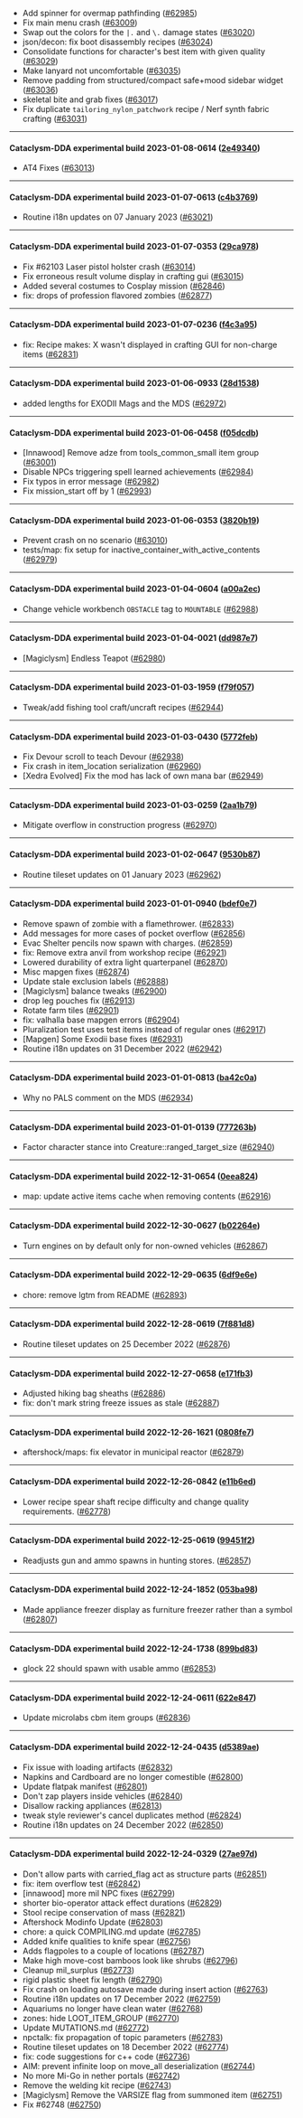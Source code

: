 * Add spinner for overmap pathfinding ([#62985](https://github.com/CleverRaven/Cataclysm-DDA/pull/62985))
* Fix main menu crash ([#63009](https://github.com/CleverRaven/Cataclysm-DDA/pull/63009))
* Swap out the colors for the `|.` and `\.` damage states ([#63020](https://github.com/CleverRaven/Cataclysm-DDA/pull/63020))
* json/decon: fix boot disassembly recipes ([#63024](https://github.com/CleverRaven/Cataclysm-DDA/pull/63024))
* Consolidate functions for character's best item with given quality ([#63029](https://github.com/CleverRaven/Cataclysm-DDA/pull/63029))
* Make lanyard not uncomfortable ([#63035](https://github.com/CleverRaven/Cataclysm-DDA/pull/63035))
* Remove padding from structured/compact safe+mood sidebar widget ([#63036](https://github.com/CleverRaven/Cataclysm-DDA/pull/63036))
* skeletal bite and grab fixes ([#63017](https://github.com/CleverRaven/Cataclysm-DDA/pull/63017))
* Fix duplicate `tailoring_nylon_patchwork` recipe / Nerf synth fabric crafting ([#63031](https://github.com/CleverRaven/Cataclysm-DDA/pull/63031))

---

#### Cataclysm-DDA experimental build 2023-01-08-0614 ([2e49340](https://github.com/CleverRaven/Cataclysm-DDA/releases/tag/cdda-experimental-2023-01-08-0614))

* AT4 Fixes ([#63013](https://github.com/CleverRaven/Cataclysm-DDA/pull/63013))

---

#### Cataclysm-DDA experimental build 2023-01-07-0613 ([c4b3769](https://github.com/CleverRaven/Cataclysm-DDA/releases/tag/cdda-experimental-2023-01-07-0613))

* Routine i18n updates on 07 January 2023 ([#63021](https://github.com/CleverRaven/Cataclysm-DDA/pull/63021))

---

#### Cataclysm-DDA experimental build 2023-01-07-0353 ([29ca978](https://github.com/CleverRaven/Cataclysm-DDA/releases/tag/cdda-experimental-2023-01-07-0353))

* Fix #62103 Laser pistol holster crash ([#63014](https://github.com/CleverRaven/Cataclysm-DDA/pull/63014))
* Fix erroneous result volume display in crafting gui ([#63015](https://github.com/CleverRaven/Cataclysm-DDA/pull/63015))
* Added several costumes to Cosplay mission ([#62846](https://github.com/CleverRaven/Cataclysm-DDA/pull/62846))
* fix: drops of profession flavored zombies ([#62877](https://github.com/CleverRaven/Cataclysm-DDA/pull/62877))

---

#### Cataclysm-DDA experimental build 2023-01-07-0236 ([f4c3a95](https://github.com/CleverRaven/Cataclysm-DDA/releases/tag/cdda-experimental-2023-01-07-0236))

* fix: Recipe makes: X wasn't displayed in crafting GUI for non-charge items ([#62831](https://github.com/CleverRaven/Cataclysm-DDA/pull/62831))

---

#### Cataclysm-DDA experimental build 2023-01-06-0933 ([28d1538](https://github.com/CleverRaven/Cataclysm-DDA/releases/tag/cdda-experimental-2023-01-06-0933))

* added lengths for EXODII Mags and the MDS ([#62972](https://github.com/CleverRaven/Cataclysm-DDA/pull/62972))

---

#### Cataclysm-DDA experimental build 2023-01-06-0458 ([f05dcdb](https://github.com/CleverRaven/Cataclysm-DDA/releases/tag/cdda-experimental-2023-01-06-0458))

* [Innawood] Remove adze from tools_common_small item group ([#63001](https://github.com/CleverRaven/Cataclysm-DDA/pull/63001))
* Disable NPCs triggering spell learned achievements ([#62984](https://github.com/CleverRaven/Cataclysm-DDA/pull/62984))
* Fix typos in error message ([#62982](https://github.com/CleverRaven/Cataclysm-DDA/pull/62982))
* Fix mission_start off by 1 ([#62993](https://github.com/CleverRaven/Cataclysm-DDA/pull/62993))

---

#### Cataclysm-DDA experimental build 2023-01-06-0353 ([3820b19](https://github.com/CleverRaven/Cataclysm-DDA/releases/tag/cdda-experimental-2023-01-06-0353))

* Prevent crash on no scenario ([#63010](https://github.com/CleverRaven/Cataclysm-DDA/pull/63010))
* tests/map: fix setup for inactive_container_with_active_contents ([#62979](https://github.com/CleverRaven/Cataclysm-DDA/pull/62979))

---

#### Cataclysm-DDA experimental build 2023-01-04-0604 ([a00a2ec](https://github.com/CleverRaven/Cataclysm-DDA/releases/tag/cdda-experimental-2023-01-04-0604))

* Change vehicle workbench `OBSTACLE` tag to `MOUNTABLE` ([#62988](https://github.com/CleverRaven/Cataclysm-DDA/pull/62988))

---

#### Cataclysm-DDA experimental build 2023-01-04-0021 ([dd987e7](https://github.com/CleverRaven/Cataclysm-DDA/releases/tag/cdda-experimental-2023-01-04-0021))

* [Magiclysm] Endless Teapot ([#62980](https://github.com/CleverRaven/Cataclysm-DDA/pull/62980))

---

#### Cataclysm-DDA experimental build 2023-01-03-1959 ([f79f057](https://github.com/CleverRaven/Cataclysm-DDA/releases/tag/cdda-experimental-2023-01-03-1959))

* Tweak/add fishing tool craft/uncraft recipes ([#62944](https://github.com/CleverRaven/Cataclysm-DDA/pull/62944))

---

#### Cataclysm-DDA experimental build 2023-01-03-0430 ([5772feb](https://github.com/CleverRaven/Cataclysm-DDA/releases/tag/cdda-experimental-2023-01-03-0430))

* Fix Devour scroll to teach Devour ([#62938](https://github.com/CleverRaven/Cataclysm-DDA/pull/62938))
* Fix crash in item_location serialization ([#62960](https://github.com/CleverRaven/Cataclysm-DDA/pull/62960))
* [Xedra Evolved] Fix the mod has lack of own mana bar ([#62949](https://github.com/CleverRaven/Cataclysm-DDA/pull/62949))

---

#### Cataclysm-DDA experimental build 2023-01-03-0259 ([2aa1b79](https://github.com/CleverRaven/Cataclysm-DDA/releases/tag/cdda-experimental-2023-01-03-0259))

* Mitigate overflow in construction progress ([#62970](https://github.com/CleverRaven/Cataclysm-DDA/pull/62970))

---

#### Cataclysm-DDA experimental build 2023-01-02-0647 ([9530b87](https://github.com/CleverRaven/Cataclysm-DDA/releases/tag/cdda-experimental-2023-01-02-0647))

* Routine tileset updates on 01 January 2023 ([#62962](https://github.com/CleverRaven/Cataclysm-DDA/pull/62962))

---

#### Cataclysm-DDA experimental build 2023-01-01-0940 ([bdef0e7](https://github.com/CleverRaven/Cataclysm-DDA/releases/tag/cdda-experimental-2023-01-01-0940))

* Remove spawn of zombie with a flamethrower. ([#62833](https://github.com/CleverRaven/Cataclysm-DDA/pull/62833))
* Add messages for more cases of pocket overflow ([#62856](https://github.com/CleverRaven/Cataclysm-DDA/pull/62856))
* Evac Shelter pencils now spawn with charges. ([#62859](https://github.com/CleverRaven/Cataclysm-DDA/pull/62859))
* fix: Remove extra anvil from workshop recipe ([#62921](https://github.com/CleverRaven/Cataclysm-DDA/pull/62921))
* Lowered durability of extra light quarterpanel ([#62870](https://github.com/CleverRaven/Cataclysm-DDA/pull/62870))
* Misc mapgen fixes ([#62874](https://github.com/CleverRaven/Cataclysm-DDA/pull/62874))
* Update stale exclusion labels ([#62888](https://github.com/CleverRaven/Cataclysm-DDA/pull/62888))
* [Magiclysm] balance tweaks ([#62900](https://github.com/CleverRaven/Cataclysm-DDA/pull/62900))
* drop leg pouches fix ([#62913](https://github.com/CleverRaven/Cataclysm-DDA/pull/62913))
* Rotate farm tiles ([#62901](https://github.com/CleverRaven/Cataclysm-DDA/pull/62901))
* fix: valhalla base mapgen errors ([#62904](https://github.com/CleverRaven/Cataclysm-DDA/pull/62904))
* Pluralization test uses test items instead of regular ones ([#62917](https://github.com/CleverRaven/Cataclysm-DDA/pull/62917))
* [Mapgen] Some Exodii base fixes ([#62931](https://github.com/CleverRaven/Cataclysm-DDA/pull/62931))
* Routine i18n updates on 31 December 2022 ([#62942](https://github.com/CleverRaven/Cataclysm-DDA/pull/62942))

---

#### Cataclysm-DDA experimental build 2023-01-01-0813 ([ba42c0a](https://github.com/CleverRaven/Cataclysm-DDA/releases/tag/cdda-experimental-2023-01-01-0813))

* Why no PALS comment on the MDS ([#62934](https://github.com/CleverRaven/Cataclysm-DDA/pull/62934))

---

#### Cataclysm-DDA experimental build 2023-01-01-0139 ([777263b](https://github.com/CleverRaven/Cataclysm-DDA/releases/tag/cdda-experimental-2023-01-01-0139))

* Factor character stance into Creature::ranged_target_size ([#62940](https://github.com/CleverRaven/Cataclysm-DDA/pull/62940))

---

#### Cataclysm-DDA experimental build 2022-12-31-0654 ([0eea824](https://github.com/CleverRaven/Cataclysm-DDA/releases/tag/cdda-experimental-2022-12-31-0654))

* map:  update active items cache when removing contents ([#62916](https://github.com/CleverRaven/Cataclysm-DDA/pull/62916))

---

#### Cataclysm-DDA experimental build 2022-12-30-0627 ([b02264e](https://github.com/CleverRaven/Cataclysm-DDA/releases/tag/cdda-experimental-2022-12-30-0627))

* Turn engines on by default only for non-owned vehicles ([#62867](https://github.com/CleverRaven/Cataclysm-DDA/pull/62867))

---

#### Cataclysm-DDA experimental build 2022-12-29-0635 ([6df9e6e](https://github.com/CleverRaven/Cataclysm-DDA/releases/tag/cdda-experimental-2022-12-29-0635))

* chore: remove lgtm from README ([#62893](https://github.com/CleverRaven/Cataclysm-DDA/pull/62893))

---

#### Cataclysm-DDA experimental build 2022-12-28-0619 ([7f881d8](https://github.com/CleverRaven/Cataclysm-DDA/releases/tag/cdda-experimental-2022-12-28-0619))

* Routine tileset updates on 25 December 2022 ([#62876](https://github.com/CleverRaven/Cataclysm-DDA/pull/62876))

---

#### Cataclysm-DDA experimental build 2022-12-27-0658 ([e171fb3](https://github.com/CleverRaven/Cataclysm-DDA/releases/tag/cdda-experimental-2022-12-27-0658))

* Adjusted hiking bag sheaths ([#62886](https://github.com/CleverRaven/Cataclysm-DDA/pull/62886))
* fix: don't mark string freeze issues as stale ([#62887](https://github.com/CleverRaven/Cataclysm-DDA/pull/62887))

---

#### Cataclysm-DDA experimental build 2022-12-26-1621 ([0808fe7](https://github.com/CleverRaven/Cataclysm-DDA/releases/tag/cdda-experimental-2022-12-26-1621))

* aftershock/maps: fix elevator in municipal reactor ([#62879](https://github.com/CleverRaven/Cataclysm-DDA/pull/62879))

---

#### Cataclysm-DDA experimental build 2022-12-26-0842 ([e11b6ed](https://github.com/CleverRaven/Cataclysm-DDA/releases/tag/cdda-experimental-2022-12-26-0842))

* Lower recipe spear shaft recipe difficulty and change quality requirements. ([#62778](https://github.com/CleverRaven/Cataclysm-DDA/pull/62778))

---

#### Cataclysm-DDA experimental build 2022-12-25-0619 ([99451f2](https://github.com/CleverRaven/Cataclysm-DDA/releases/tag/cdda-experimental-2022-12-25-0619))

* Readjusts gun and ammo spawns in hunting stores. ([#62857](https://github.com/CleverRaven/Cataclysm-DDA/pull/62857))

---

#### Cataclysm-DDA experimental build 2022-12-24-1852 ([053ba98](https://github.com/CleverRaven/Cataclysm-DDA/releases/tag/cdda-experimental-2022-12-24-1852))

* Made appliance freezer display as furniture freezer rather than a symbol ([#62807](https://github.com/CleverRaven/Cataclysm-DDA/pull/62807))

---

#### Cataclysm-DDA experimental build 2022-12-24-1738 ([899bd83](https://github.com/CleverRaven/Cataclysm-DDA/releases/tag/cdda-experimental-2022-12-24-1738))

* glock 22 should spawn with usable ammo ([#62853](https://github.com/CleverRaven/Cataclysm-DDA/pull/62853))

---

#### Cataclysm-DDA experimental build 2022-12-24-0611 ([622e847](https://github.com/CleverRaven/Cataclysm-DDA/releases/tag/cdda-experimental-2022-12-24-0611))

* Update microlabs cbm item groups ([#62836](https://github.com/CleverRaven/Cataclysm-DDA/pull/62836))

---

#### Cataclysm-DDA experimental build 2022-12-24-0435 ([d5389ae](https://github.com/CleverRaven/Cataclysm-DDA/releases/tag/cdda-experimental-2022-12-24-0435))

* Fix issue with loading artifacts ([#62832](https://github.com/CleverRaven/Cataclysm-DDA/pull/62832))
* Napkins and Cardboard are no longer comestible ([#62800](https://github.com/CleverRaven/Cataclysm-DDA/pull/62800))
* Update flatpak manifest ([#62801](https://github.com/CleverRaven/Cataclysm-DDA/pull/62801))
* Don't zap players inside vehicles ([#62840](https://github.com/CleverRaven/Cataclysm-DDA/pull/62840))
* Disallow racking appliances ([#62813](https://github.com/CleverRaven/Cataclysm-DDA/pull/62813))
* tweak style reviewer's cancel duplicates method ([#62824](https://github.com/CleverRaven/Cataclysm-DDA/pull/62824))
* Routine i18n updates on 24 December 2022 ([#62850](https://github.com/CleverRaven/Cataclysm-DDA/pull/62850))

---

#### Cataclysm-DDA experimental build 2022-12-24-0329 ([27ae97d](https://github.com/CleverRaven/Cataclysm-DDA/releases/tag/cdda-experimental-2022-12-24-0329))

* Don't allow parts with carried_flag act as structure parts ([#62851](https://github.com/CleverRaven/Cataclysm-DDA/pull/62851))
* fix: item overflow test ([#62842](https://github.com/CleverRaven/Cataclysm-DDA/pull/62842))
* [innawood] more mil NPC fixes ([#62799](https://github.com/CleverRaven/Cataclysm-DDA/pull/62799))
* shorter bio-operator attack effect durations ([#62829](https://github.com/CleverRaven/Cataclysm-DDA/pull/62829))
* Stool recipe conservation of mass ([#62821](https://github.com/CleverRaven/Cataclysm-DDA/pull/62821))
* Aftershock Modinfo Update ([#62803](https://github.com/CleverRaven/Cataclysm-DDA/pull/62803))
* chore: a quick COMPILING.md update ([#62785](https://github.com/CleverRaven/Cataclysm-DDA/pull/62785))
* Added knife qualities to knife spear ([#62756](https://github.com/CleverRaven/Cataclysm-DDA/pull/62756))
* Adds flagpoles to a couple of locations ([#62787](https://github.com/CleverRaven/Cataclysm-DDA/pull/62787))
* Make high move-cost bamboos look like shrubs ([#62796](https://github.com/CleverRaven/Cataclysm-DDA/pull/62796))
* Cleanup mil_surplus ([#62773](https://github.com/CleverRaven/Cataclysm-DDA/pull/62773))
* rigid plastic sheet fix length ([#62790](https://github.com/CleverRaven/Cataclysm-DDA/pull/62790))
* Fix crash on loading autosave made during insert action ([#62763](https://github.com/CleverRaven/Cataclysm-DDA/pull/62763))
* Routine i18n updates on 17 December 2022 ([#62759](https://github.com/CleverRaven/Cataclysm-DDA/pull/62759))
* Aquariums no longer have clean water ([#62768](https://github.com/CleverRaven/Cataclysm-DDA/pull/62768))
* zones: hide LOOT_ITEM_GROUP ([#62770](https://github.com/CleverRaven/Cataclysm-DDA/pull/62770))
* Update MUTATIONS.md ([#62772](https://github.com/CleverRaven/Cataclysm-DDA/pull/62772))
* npctalk: fix propagation of topic parameters ([#62783](https://github.com/CleverRaven/Cataclysm-DDA/pull/62783))
* Routine tileset updates on 18 December 2022 ([#62774](https://github.com/CleverRaven/Cataclysm-DDA/pull/62774))
* fix: code suggestions for c++ code ([#62736](https://github.com/CleverRaven/Cataclysm-DDA/pull/62736))
* AIM: prevent infinite loop on move_all deserialization ([#62744](https://github.com/CleverRaven/Cataclysm-DDA/pull/62744))
* No more Mi-Go in nether portals ([#62742](https://github.com/CleverRaven/Cataclysm-DDA/pull/62742))
* Remove the welding kit recipe ([#62743](https://github.com/CleverRaven/Cataclysm-DDA/pull/62743))
* [Magiclysm] Remove the VARSIZE flag from summoned item ([#62751](https://github.com/CleverRaven/Cataclysm-DDA/pull/62751))
* Fix #62748 ([#62750](https://github.com/CleverRaven/Cataclysm-DDA/pull/62750))
